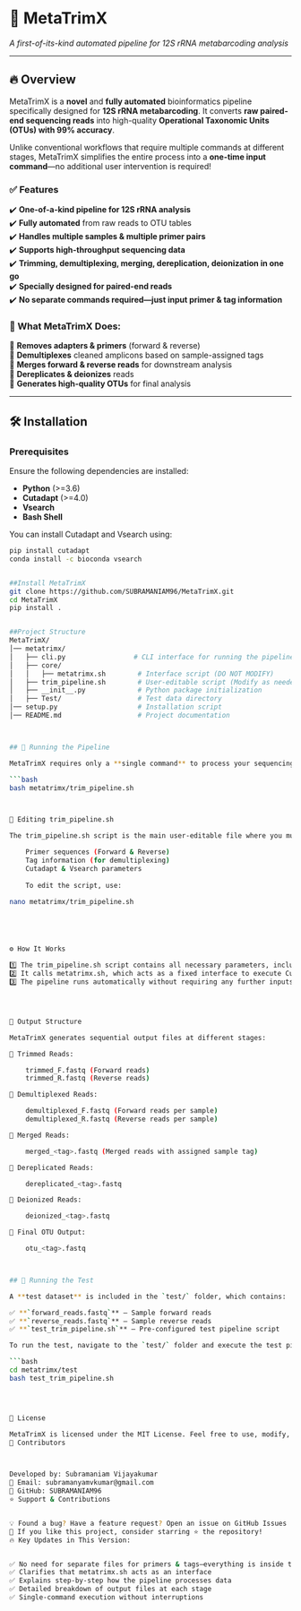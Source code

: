 # 📌 MetaTrimX  
*A first-of-its-kind automated pipeline for 12S rRNA metabarcoding analysis*  

---

## 🔥 Overview  
MetaTrimX is a **novel** and **fully automated** bioinformatics pipeline specifically designed for **12S rRNA metabarcoding**. It converts **raw paired-end sequencing reads** into high-quality **Operational Taxonomic Units (OTUs) with 99% accuracy**.  

Unlike conventional workflows that require multiple commands at different stages, MetaTrimX simplifies the entire process into a **one-time input command**—no additional user intervention is required!  

### ✅ Features  
✔️ **One-of-a-kind pipeline for 12S rRNA analysis**  
✔️ **Fully automated** from raw reads to OTU tables  
✔️ **Handles multiple samples & multiple primer pairs**  
✔️ **Supports high-throughput sequencing data**  
✔️ **Trimming, demultiplexing, merging, dereplication, deionization in one go**  
✔️ **Specially designed for paired-end reads**  
✔️ **No separate commands required—just input primer & tag information**  

### 🚀 What MetaTrimX Does:  
🔹 **Removes adapters & primers** (forward & reverse)  
🔹 **Demultiplexes** cleaned amplicons based on sample-assigned tags  
🔹 **Merges forward & reverse reads** for downstream analysis  
🔹 **Dereplicates & deionizes** reads  
🔹 **Generates high-quality OTUs** for final analysis  

---

## 🛠 Installation  

### **Prerequisites**  
Ensure the following dependencies are installed:  
- **Python** (>=3.6)  
- **Cutadapt** (>=4.0)  
- **Vsearch**  
- **Bash Shell**  

You can install Cutadapt and Vsearch using:  
```bash
pip install cutadapt
conda install -c bioconda vsearch


##Install MetaTrimX
git clone https://github.com/SUBRAMANIAM96/MetaTrimX.git
cd MetaTrimX
pip install .


##Project Structure
MetaTrimX/
│── metatrimx/
│   ├── cli.py                 # CLI interface for running the pipeline
│   ├── core/
│   │   ├── metatrimx.sh        # Interface script (DO NOT MODIFY)
│   ├── trim_pipeline.sh        # User-editable script (Modify as needed)
│   ├── __init__.py             # Python package initialization
│   ├── Test/                   # Test data directory
│── setup.py                    # Installation script
│── README.md                   # Project documentation



## 🚀 Running the Pipeline  

MetaTrimX requires only a **single command** to process your sequencing data:  

```bash
bash metatrimx/trim_pipeline.sh



📝 Editing trim_pipeline.sh

The trim_pipeline.sh script is the main user-editable file where you must define:

    Primer sequences (Forward & Reverse)
    Tag information (for demultiplexing)
    Cutadapt & Vsearch parameters
   
    To edit the script, use:

nano metatrimx/trim_pipeline.sh





⚙️ How It Works

1️⃣ The trim_pipeline.sh script contains all necessary parameters, including primers, tags, and settings.
2️⃣ It calls metatrimx.sh, which acts as a fixed interface to execute Cutadapt and Vsearch commands.
3️⃣ The pipeline runs automatically without requiring any further inputs.




📂 Output Structure

MetaTrimX generates sequential output files at different stages:

📁 Trimmed Reads:

    trimmed_F.fastq (Forward reads)
    trimmed_R.fastq (Reverse reads)

📁 Demultiplexed Reads:

    demultiplexed_F.fastq (Forward reads per sample)
    demultiplexed_R.fastq (Reverse reads per sample)

📁 Merged Reads:

    merged_<tag>.fastq (Merged reads with assigned sample tag)

📁 Dereplicated Reads:

    dereplicated_<tag>.fastq

📁 Deionized Reads:

    deionized_<tag>.fastq

📁 Final OTU Output:

    otu_<tag>.fastq



## 🧪 Running the Test

A **test dataset** is included in the `test/` folder, which contains:  

✅ **`forward_reads.fastq`** – Sample forward reads  
✅ **`reverse_reads.fastq`** – Sample reverse reads  
✅ **`test_trim_pipeline.sh`** – Pre-configured test pipeline script  

To run the test, navigate to the `test/` folder and execute the test pipeline:  

```bash
cd metatrimx/test
bash test_trim_pipeline.sh




📜 License

MetaTrimX is licensed under the MIT License. Feel free to use, modify, and contribute!
👥 Contributors



Developed by: Subramaniam Vijayakumar
📧 Email: subramanyamvkumar@gmail.com
🔗 GitHub: SUBRAMANIAM96
⭐ Support & Contributions


💡 Found a bug? Have a feature request? Open an issue on GitHub Issues
📢 If you like this project, consider starring ⭐ the repository!
🔥 Key Updates in This Version:


✅ No need for separate files for primers & tags—everything is inside trim_pipeline.sh
✅ Clarifies that metatrimx.sh acts as an interface
✅ Explains step-by-step how the pipeline processes data
✅ Detailed breakdown of output files at each stage
✅ Single-command execution without interruptions


